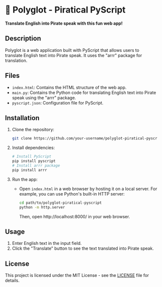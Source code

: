 # 🦜 Polyglot - Piratical PyScript

**Translate English into Pirate speak with this fun web app!**

## Description

Polyglot is a web application built with PyScript that allows users to translate English text into Pirate speak. It uses the "arrr" package for translation.

## Files

- `index.html`: Contains the HTML structure of the web app.
- `main.py`: Contains the Python code for translating English text into Pirate speak using the "arrr" package.
- `pyscript.json`: Configuration file for PyScript.

## Installation

1. Clone the repository:

   ```bash
   git clone https://github.com/your-username/polyglot-piratical-pyscript.git
   ```

2. Install dependencies:

   ```bash
   # Install PyScript
   pip install pyscript
   # Install arrr package
   pip install arrr
   ```

3. Run the app:

   - Open `index.html` in a web browser by hosting it on a local server. For example, you can use Python's built-in HTTP server:

     ```bash
     cd path/to/polyglot-piratical-pyscript
     python -m http.server
     ```

     Then, open http://localhost:8000/ in your web browser.

## Usage

1. Enter English text in the input field.
2. Click the "Translate" button to see the text translated into Pirate speak.

## License

This project is licensed under the MIT License - see the [LICENSE](LICENSE) file for details.

